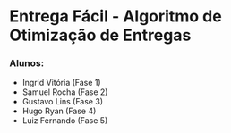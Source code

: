 # Entrega Fácil - Algoritmo de Otimização de Entregas
### Alunos:
- Ingrid Vitória (Fase 1)
- Samuel Rocha (Fase 2)
- Gustavo Lins (Fase 3)
- Hugo Ryan (Fase 4)
- Luiz Fernando (Fase 5)
